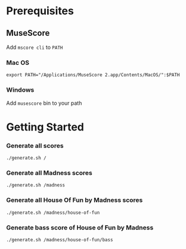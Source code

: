 # Prerequisites
## MuseScore
Add `mscore cli` to `PATH` 

### Mac OS
`export PATH="/Applications/MuseScore 2.app/Contents/MacOS/":$PATH`

### Windows
Add `musescore` bin to your path

# Getting Started
### Generate all scores
`./generate.sh /`

### Generate all Madness scores
`./generate.sh /madness`

### Generate all House Of Fun by Madness scores
`./generate.sh /madness/house-of-fun`

### Generate bass score of House of Fun by Madness
`./generate.sh /madness/house-of-fun/bass`